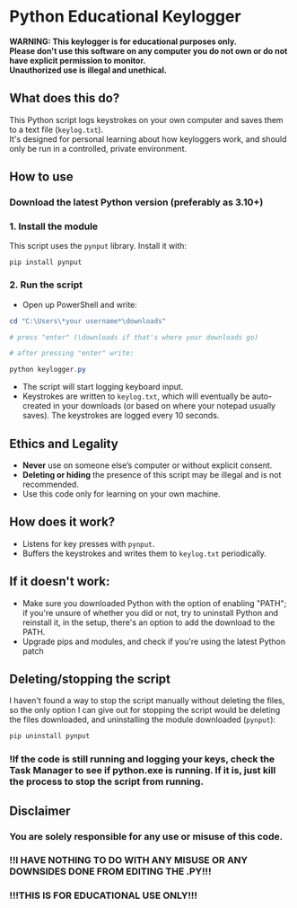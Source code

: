 # Python Educational Keylogger

**WARNING: This keylogger is for educational purposes only.  
Please don't use this software on any computer you do not own or do not have explicit permission to monitor.  
Unauthorized use is illegal and unethical.**

## What does this do?

This Python script logs keystrokes on your own computer and saves them to a text file (`keylog.txt`).  
It's designed for personal learning about how keyloggers work, and should only be run in a controlled, private environment.

## How to use

### Download the latest Python version (preferably as 3.10+)  

### 1. Install the module

This script uses the `pynput` library. Install it with: 

```
pip install pynput
```

### 2. Run the script
- Open up PowerShell and write:
```PowerShell
cd "C:\Users\*your username*\downloads" 

# press "enter" (\downloads if that's where your downloads go)

# after pressing "enter" write:

python keylogger.py
```

- The script will start logging keyboard input.
- Keystrokes are written to `keylog.txt`, which will eventually be auto-created in your downloads (or based on where your notepad usually saves). The keystrokes are logged every 10 seconds.


## **Ethics and Legality**

- **Never** use on someone else’s computer or without explicit consent.
- **Deleting or hiding** the presence of this script may be illegal and is not recommended.
- Use this code only for learning on your own machine.

## How does it work?

- Listens for key presses with `pynput`.
- Buffers the keystrokes and writes them to `keylog.txt` periodically.

## If it doesn't work:
- Make sure you downloaded Python with the option of enabling "PATH"; if you're unsure of whether you did or not, try to uninstall Python and reinstall it, in the setup, there's an option to add the download to the PATH.
- Upgrade pips and modules, and check if you're using the latest Python patch

## Deleting/stopping the script

 I haven't found a way to stop the script manually without deleting the files, so the only option I can give out for stopping the script would be deleting the files downloaded, and uninstalling the module downloaded (`pynput`):

```powershell
pip uninstall pynput
```
### !If the code is still running and logging your keys, check the Task Manager to see if python.exe is running. If it is, just kill the process to stop the script from running.

## Disclaimer

### You are solely responsible for any use or misuse of this code.
### !!I HAVE NOTHING TO DO WITH ANY MISUSE OR ANY DOWNSIDES DONE FROM EDITING THE .PY!!! 
### !!!THIS IS FOR EDUCATIONAL USE ONLY!!!
